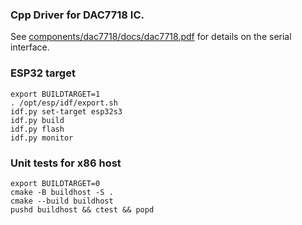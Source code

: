### Cpp Driver for DAC7718 IC.

See [components/dac7718/docs/dac7718.pdf](components/dac7718/docs/dac7718.pdf) for details on the serial interface.

### ESP32 target 

```
export BUILDTARGET=1
. /opt/esp/idf/export.sh
idf.py set-target esp32s3
idf.py build
idf.py flash
idf.py monitor
```

### Unit tests for x86 host

```
export BUILDTARGET=0
cmake -B buildhost -S .
cmake --build buildhost
pushd buildhost && ctest && popd
```
